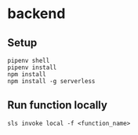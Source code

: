 # backend

## Setup
```
pipenv shell
pipenv install
npm install
npm install -g serverless
```

## Run function locally
```
sls invoke local -f <function_name>
```